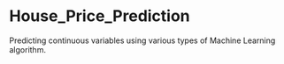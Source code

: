# House_Price_Prediction
Predicting continuous variables using various types of Machine Learning algorithm.
